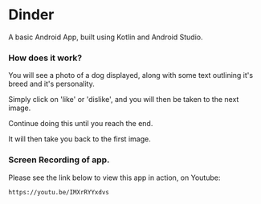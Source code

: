 # Dinder

A basic Android App, built using Kotlin and Android Studio.



### How does it work?

You will see a photo of a dog displayed, along with some text outlining it's breed and it's personality.

Simply click on 'like' or 'dislike', and you will then be taken to the next image.

Continue doing this until you reach the end.

It will then take you back to the first image.



### Screen Recording of app.

Please see the link below to view this app in action, on Youtube:

```
https://youtu.be/IMXrRYYxdvs

```




